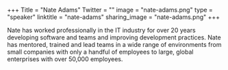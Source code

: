 +++
Title = "Nate Adams"
Twitter = ""
image = "nate-adams.png"
type = "speaker"
linktitle = "nate-adams"
sharing_image = "nate-adams.png"
+++

Nate has worked professionally in the IT industry for over 20 years developing software and teams and improving development practices. Nate has mentored, trained and lead teams in a wide range of environments from small companies with only a handful of employees to large, global enterprises with over 50,000 employees.
